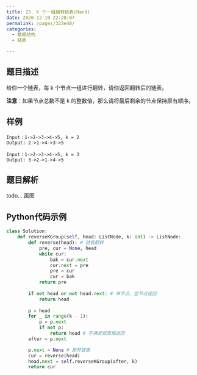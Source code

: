 ```yaml
---
title: 25. K 个一组翻转链表(Hard)
date: 2020-12-10 22:28:07
permalink: /pages/322e40/
categories: 
  - 数据结构
  - 链表

---
```


## 题目描述

给你一个链表，每 k 个节点一组进行翻转，请你返回翻转后的链表。

**注意**：如果节点总数不是 k 的整数倍，那么请将最后剩余的节点保持原有顺序。

## 样例

```
Input：1->2->3->4->5, k = 2
Output: 2->1->4->3->5

Input：1->2->3->4->5, k = 3
Output: 3->2->1->4->5
```

## 题目解析

todo... 画图

## Python代码示例

```python
class Solution:
    def reverseKGroup(self, head: ListNode, k: int) -> ListNode:
        def reverse(head): # 链表翻转
            pre, cur = None, head 
            while cur:
                bak = cur.next 
                cur.next = pre 
                pre = cur 
                cur = bak 
            return pre 
        
        if not head or not head.next: # 单节点，空节点返回
            return head 
        
        p = head 
        for _ in range(k - 1):
            p = p.next 
            if not p:
                return head # 不满足就直接返回
        after = p.next 

        p.next = None # 断开链表
        cur = reverse(head) 
        head.next = self.reverseKGroup(after, k)
        return cur 
```



